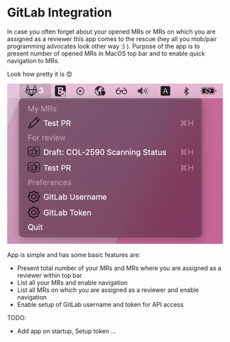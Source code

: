 # GitLab Integration

In case you often forget about your opened MRs or MRs on which you are assigned as a reviewer this app comes to the rescue (hey all you mob/pair programming advocates look other way :) ). Purpose of the app is to present number of opened MRs in MacOS top bar and to enable quick navigation to MRs.

Look how pretty it is :heart_eyes:

![App preview](./images/gitlab_integration_app_preview.png)


App is simple and has some basic features are:
- Present total number of your MRs and MRs where you are assigned as a reviewer within top bar
- List all your MRs and enable navigation
- List all MRs on which you are assigned as a reviewer and enable navigation
- Enable setup of GitLab username and token for API access

TODO:
- Add app on startup, Setup token ...
